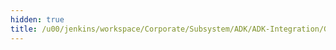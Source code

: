 ```yaml
---
hidden: true
title: /u00/jenkins/workspace/Corporate/Subsystem/ADK/ADK-Integration/GSS-ADK-Integration-ADK50-nightly/doc/dev-adk-doc-all/doc/cp_support.dox File Reference
---
```


